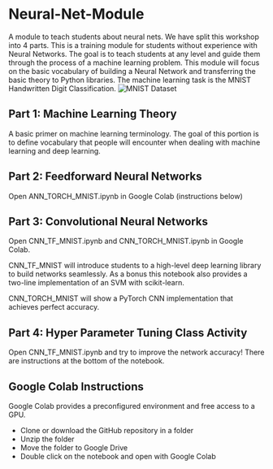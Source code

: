 # Neural-Net-Module
A module to teach students about neural nets. We have split this workshop into 4 parts.
This is a training module for students without experience with Neural Networks. The goal is to teach students at any level and guide them through the process of a machine learning problem. This module will focus on the basic vocabulary of building a Neural Network and transferring the basic theory to Python libraries. The machine learning task is the MNIST Handwritten Digit Classification.
![MNIST Dataset](https://camo.githubusercontent.com/01c057a753e92a9bc70b8c45d62b295431851c09cffadf53106fc0aea7e2843f/687474703a2f2f692e7974696d672e636f6d2f76692f3051493378675875422d512f687164656661756c742e6a7067)
## Part 1: Machine Learning Theory

A basic primer on machine learning terminology. The goal of this portion is to define vocabulary that people will encounter when dealing with machine learning and deep learning.

## Part 2: Feedforward Neural Networks

Open ANN_TORCH_MNIST.ipynb in Google Colab (instructions below)

## Part 3: Convolutional Neural Networks

Open CNN_TF_MNIST.ipynb and CNN_TORCH_MNIST.ipynb in Google Colab.

CNN_TF_MNIST will introduce students to a high-level deep learning library to build networks seamlessly. 
As a bonus this notebook also provides a two-line implementation of an SVM with scikit-learn.

CNN_TORCH_MNIST will show a PyTorch CNN implementation that achieves perfect accuracy.

## Part 4: Hyper Parameter Tuning Class Activity

Open CNN_TF_MNIST.ipynb and try to improve the network accuracy! There are instructions at the bottom of the notebook.

## Google Colab Instructions

Google Colab provides a preconfigured environment and free access to a GPU.

* Clone or download the GitHub repository in a folder
* Unzip the folder
* Move the folder to Google Drive
* Double click on the notebook and open with Google Colab
